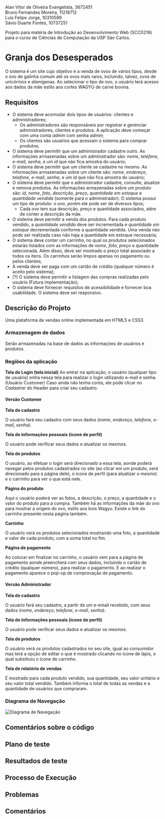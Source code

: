 Alan Vitor de Oliveira Evangelista, 3672451         
Bruno Fernandes Moreira, 11218712         
Luis Felipe Jorge, 10310589         
Sávio Duarte Fontes, 10737251         

Projeto para matéria de Introdução ao Desenvolvimento Web (SCC0219) para o curso de Ciências de Computação da USP São Carlos.

# Granja dos Desesperados

O sistema é um site cujo objetivo é a venda de ovos de vários tipos, desde o ovo de galinha comum até os ovos mais raros, incluindo, talvez, ovos de unicórnios e alienígenas. Ao selecionar o tipo de ovo, o usuário terá acesso aos dados da mãe estilo aos cortes WAGYU de carne bovina.

## Requisitos

- O sistema deve acomodar dois tipos de usuários: clientes e administradores;
    - Os administradores são responsáveis por registrar e gerenciar administradores, clientes e produtos. A aplicação deve começar com uma conta *admin* com senha *admin*;
    - Os clientes são usuários que acessam o sistema para comprar produtos;
- O sistema deve permitir que um administrador cadastre outro. As informações armazenadas sobre um administrador são: *nome*, *telefone*, *e-mail*, *senha*, e um *id* que não fica amostra do usuário;
- O sistema deve permitir que um cliente se cadastre no mesmo. As informações armazenadas sobre um cliente são: *nome*, *endereço*, *telefone*, *e-mail*, *senha*, e um *id* que não fica amostra do usuário;
- O sistema deve permitir que o administrador cadastre, consulte, atualize e remova produtos. As informações armazenadas sobre um produto são: *id*, *nome*, *foto*, *descrição*, *preço*, *quantidade em estoque* e *quantidade vendida* (somente para o administrador). O sistema possui um tipo de produto: *o ovo*, porém ele pode ser de diversos tipos;
    - Cada *ovo* tem sua descrição, preço e quantidade associados, além de conter a descrição da mãe.
- O sistema deve permitir a venda dos produtos. Para cada produto vendido, a *quantidade vendida* deve ser incrementada e *quantidade em estoque* decrementada conforme a quantidade vendida. Uma venda não pode ser realizada caso não haja a quantidade em estoque necessária;
- O sistema deve conter um carrinho, no qual os produtos selecionados estarão listados com as informações de *nome*, *foto*, *preço* e quantidade selecionada. Além disso, deve ser mostrado o preço total associado a todos os itens. Os carrinhos serão limpos apenas no pagamento ou pelos clientes;
- A venda deve ser paga com um cartão de crédito (qualquer número é aceito pelo sistema);
- [?] O sistema deve permitir a listagem das compras realizadas pelo usuário (Futura implementação);
- O sistema deve fornecer requisitos de acessibilidade e fornecer boa usabilidade. O sistema deve ser responsivo.

## Descrição do Projeto

Uma plataforma de vendas online implementada em HTML5 e CSS3

### Armazenagem de dados

Serão armazenadas na base de dados as informações de usuários e produtos.

### Regiões da aplicação

**Tela de Login (tela inicial)**
Ao entrar na aplicação, o usuário (qualquer tipo de usuário) entra nessa tela para realizar o login utilizando e-mail e senha.
(Usuário Customer) Caso ainda não tenha conta, ele pode clicar no *Cadastrar* do Header para criar seu cadastro.

#### Versão Customer

**Tela de cadastro**         

O usuário fará seu cadastro com seus dados (*nome*, *endereço*, *telefone*, *e-mail*, *senha*).

**Tela de informações pessoais (ícone de perfil)**         

O usuário pode verificar seus dados e atualizar os mesmos.

**Tela de produtos**         

O usuário, ao efetuar o login será direcionado a essa tela, aonde poderá navegar pelos produtos cadastrados no site (ao clicar em um produto, será direcionado para a página dele), o ícone de perfil (para atualizar o mesmo) e o carrinho para ver o que está nele.

**Página do produto**         

Aqui o usuário poderá ver as fotos, a descrição, o preço, a quantidade e o valor do produto para a compra.
Também há as informações da mãe do ovo para mostrar a origem do ovo, estilo aos bois Wagyu.
Existe o link do carrinho presente nesta página também.

**Carrinho**         

O usuário verá os produtos selecionados mostrando uma foto, a quantidade e valor de cada produto, com a soma total no fim.

**Página de pagamento**         

Ao colocar em finalizar no carrinho, o usuário vem para a página de pagamento aonde preencherá com seus dados, incluindo o cartão de crédito (qualquer número), para realizar o pagamento.
E ao realizar o pagamento aparece o pop-up de comprovação de pagamento.

#### Versão Administrador

**Tela de cadastro**         

O usuário fará seu cadastro, a partir de um e-email recebido, com seus dados (*nome*, *endereço*, *telefone*, *e-mail*, *senha*).

**Tela de informações pessoais (ícone de perfil)**         

O usuário pode verificar seus dados e atualizar os mesmos.

**Tela de produtos**         

O usuário verá os produtos cadastrados no seu site, igual ao consumidor mas terá a opção de editar o que é mostrado clicando no ícone de lápis, o qual substituiu o ícone de carrinho.

**Tela de relatório de vendas**         

É mostrado para cada produto vendido, sua quantidade, seu valor unitário e seu valor total vendido.
Também informa o total de todas as vendas e a quantidade de usuários que compraram.

### Diagrama de Navegação

![Diagrama de Navegação](img/DiagramaNavegacaoWebMk2.png)

## Comentários sobre o código

## Plano de teste

## Resultados de teste

## Processo de Execução

## Problemas

## Comentários
